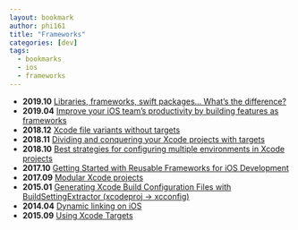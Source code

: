 ```yaml
---
layout: bookmark
author: phi161
title: "Frameworks"
categories: [dev]
tags:
  - bookmarks
  - ios
  - frameworks
---
```


* **2019.10** [Libraries, frameworks, swift packages… What’s the difference?](https://medium.com/@zippicoder/libraries-frameworks-swift-packages-whats-the-difference-764f371444cd)
* **2019.04** [Improve your iOS team’s productivity by building features as frameworks](https://medium.com/flawless-app-stories/improve-your-ios-teams-productivity-by-building-features-as-frameworks-9d2a64cbcab5)
* **2018.12** [Xcode file variants without targets](https://medium.com/@londeix/xcode-file-variants-without-targets-9724cbabe821)
* **2018.11** [Dividing and conquering your Xcode projects with targets](http://iosbrain.com/blog/2018/11/10/dividing-and-conquering-your-xcode-projects-with-targets/)
* **2018.10** [Best strategies for configuring multiple environments in Xcode projects](https://kenb.us/best-strategies-for-configuring-multiple-environments-in-xcode-projects)
* **2017.10** [Getting Started with Reusable Frameworks for iOS Development](https://medium.com/flawless-app-stories/getting-started-with-reusable-frameworks-for-ios-development-f00d74827d11)
* **2017.09** [Modular Xcode projects](http://ppinera.es/2017/09/29/modular-xcode-projects.html)
* **2015.01** [Generating Xcode Build Configuration Files with BuildSettingExtractor (xcodeproj → xcconfig)](http://jamesdempsey.net/2015/01/31/generating-xcode-build-configuration-files-with-buildsettingextractor-xcodeproj-to-xcconfig/)
* **2014.04** [Dynamic linking on iOS](http://ddeville.me/2014/04/dynamic-linking)
* **2015.09** [Using Xcode Targets](https://pewpewthespells.com/blog/using_xcode_targets.html)
